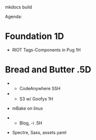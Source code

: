 

mkdocs build

Agenda:

Foundation 1D
==========

- RIOT Tags-Components in Pug 1H


Bread and Butter .5D
==================

- * CodeAnywhere SSH

- * S3 w/ Goofys  1H

- mBake on linux

- * Blog, -i .5H

- Spectre, Sass, assets.yaml

